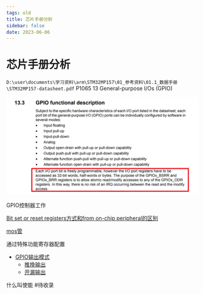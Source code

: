 ```yaml
---
tags: old
title: 芯片手册分析
sidebar: false
date: 2023-06-06
---
```

# 芯片手册分析


`D:\user\documents\学习资料\arm\STM32MP157\01_参考资料\01.1_数据手册\STM32MP157-datasheet.pdf`
P1065
13 General-purpose I/Os (GPIO)

![](assets/20230606113817691.png)

GPIO控制器工作

[Bit set or reset registers方式和from on-chip peripheral的区别](Bit%20set%20or%20reset%20registers方式和from%20on-chip%20peripheral的区别.md)

[mos管](mos管.md)


通过特殊功能寄存器配置
- [GPIO输出模式](GPIO输出模式.md)
	- [推挽输出](推挽输出.md)
	- [开漏输出](开漏输出.md)


什么叫使能 #待收录 